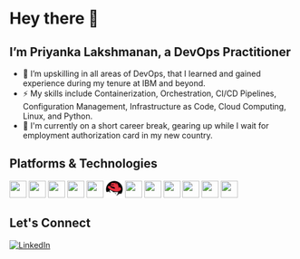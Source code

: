 # Hey there 👋
## I’m Priyanka Lakshmanan, a DevOps Practitioner

- 🌱 I’m upskilling in all areas of DevOps, that I learned and gained experience during my tenure at IBM and beyond.  
- ⚡ My skills include Containerization, Orchestration, CI/CD Pipelines, Configuration Management, Infrastructure as Code, Cloud Computing, Linux, and Python.  
- 🔭 I'm currently on a short career break, gearing up while I wait for employment authorization card in my new country.

## Platforms & Technologies

<p align="left">
  <img src="https://cdn.jsdelivr.net/gh/devicons/devicon/icons/python/python-original.svg" width="30" height="30"/>
  <img src="https://cdn.jsdelivr.net/gh/devicons/devicon/icons/linux/linux-original.svg" width="30" height="30"/>
  <img src="https://cdn.jsdelivr.net/gh/devicons/devicon/icons/git/git-original.svg" width="30" height="30"/>
  <img src="https://cdn.jsdelivr.net/gh/devicons/devicon/icons/docker/docker-original.svg" width="30" height="30"/>
  <img src="https://cdn.jsdelivr.net/gh/devicons/devicon/icons/kubernetes/kubernetes-plain.svg" width="30" height="30"/>
  <img src="https://raw.githubusercontent.com/devicons/devicon/master/icons/redhat/redhat-original.svg" width="30" height="30" alt="Red Hat Logo"/>
  <img src="https://cdn.jsdelivr.net/gh/devicons/devicon/icons/jenkins/jenkins-original.svg" width="30" height="30"/>
  <img src="https://cdn.jsdelivr.net/gh/devicons/devicon/icons/terraform/terraform-original.svg" width="30" height="30"/>
  <img src="https://cdn.jsdelivr.net/gh/devicons/devicon/icons/ansible/ansible-original.svg" width="30" height="30"/>
  <img src="https://cdn.jsdelivr.net/npm/simple-icons@v9/icons/amazonaws.svg" width="30" height="30"/>
  <img src="https://cdn.jsdelivr.net/gh/devicons/devicon/icons/prometheus/prometheus-original.svg" width="30" height="30"/>
  <img src="https://cdn.jsdelivr.net/gh/devicons/devicon/icons/grafana/grafana-original.svg" width="30" height="30"/>
</p>


## Let's Connect
<a href="https://www.linkedin.com/in/priyanka-lakshmanan-082604144/" target="_blank">
  <img width="25" height="25" alt="LinkedIn" src="https://github.com/user-attachments/assets/529bab2b-d3e3-4a03-8194-30fc364d0a38" />
</a>


<!--
**priyankalakshmanan/priyankalakshmanan** is a ✨ _special_ ✨ repository because its `README.md` (this file) appears on your GitHub profile.

Here are some ideas to get you started:

- 🔭 I’m currently working on ...
- 🌱 I’m currently learning ...
- 👯 I’m looking to collaborate on ...
- 🤔 I’m looking for help with ...
- 💬 Ask me about ...
- 📫 How to reach me: ...
- 😄 Pronouns: ...
- ⚡ Fun fact: ...
-->
